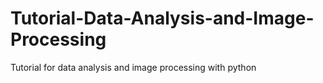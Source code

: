 # Tutorial-Data-Analysis-and-Image-Processing
Tutorial for data analysis and image processing with python
